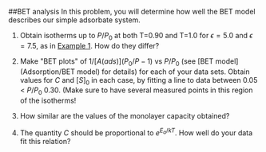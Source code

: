

##BET analysis
In this problem, you will determine how well the BET model describes our simple adsorbate system.

1.  Obtain isotherms up to $P/P_0$ at both T=0.90 and T=1.0 for $\epsilon = 5.0$ 
and $\epsilon = 7.5$, as in [Example 1](<../Examples/Example 1>).  How do they differ?

2.  Make "BET plots" of $1/[A(ads)](P_0/P - 1)$ vs $P/P_0$ (see [BET model](Adsorption/BET model) for details)
for each of your data sets.  Obtain values for $C$ and $[S]_0$ in each case, by fitting
a line to data between 0.05 < $P/P_0$ 0.30.  (Make sure to have several measured points in this
region of the isotherms!

3.  How similar are the values of the monolayer capacity obtained?

4.  The quantity $C$ should be proportional to $e^{E_a/kT}$.  How well do your
data fit this relation?
